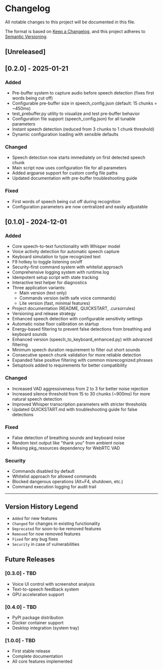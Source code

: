 # Changelog

All notable changes to this project will be documented in this file.

The format is based on [Keep a Changelog](https://keepachangelog.com/en/1.0.0/),
and this project adheres to [Semantic Versioning](https://semver.org/spec/v2.0.0.html).

## [Unreleased]

## [0.2.0] - 2025-01-21

### Added
- Pre-buffer system to capture audio before speech detection (fixes first words being cut off)
- Configurable pre-buffer size in speech_config.json (default: 15 chunks = ~450ms)
- test_prebuffer.py utility to visualize and test pre-buffer behavior
- Configuration file support (speech_config.json) for all tunable parameters
- Instant speech detection (reduced from 3 chunks to 1 chunk threshold)
- Dynamic configuration loading with sensible defaults

### Changed
- Speech detection now starts immediately on first detected speech chunk
- Main script now uses configuration file for all parameters
- Added argparse support for custom config file paths
- Updated documentation with pre-buffer troubleshooting guide

### Fixed
- First words of speech being cut off during recognition
- Configuration parameters are now centralized and easily adjustable

## [0.1.0] - 2024-12-01

### Added
- Core speech-to-text functionality with Whisper model
- Voice activity detection for automatic speech capture
- Keyboard simulation to type recognized text
- F9 hotkey to toggle listening on/off
- Security-first command system with whitelist approach
- Comprehensive logging system with runtime.log
- Idempotent setup script with state tracking
- Interactive test helper for diagnostics
- Three application variants:
  - Main version (text only)
  - Commands version (with safe voice commands)
  - Lite version (fast, minimal features)
- Project documentation (README, QUICKSTART, .cursorrules)
- Versioning and release strategy
- Enhanced speech detection with configurable sensitivity settings
- Automatic noise floor calibration on startup
- Energy-based filtering to prevent false detections from breathing and keyboard sounds
- Enhanced version (speech_to_keyboard_enhanced.py) with advanced filtering
- Minimum speech duration requirement to filter out short sounds
- Consecutive speech chunk validation for more reliable detection
- Expanded false positive filtering with common misrecognized phrases
- Setuptools added to requirements for better compatibility

### Changed
- Increased VAD aggressiveness from 2 to 3 for better noise rejection
- Increased silence threshold from 15 to 30 chunks (~900ms) for more natural speech detection
- Improved Whisper transcription parameters with stricter thresholds
- Updated QUICKSTART.md with troubleshooting guide for false detections

### Fixed
- False detection of breathing sounds and keyboard noise
- Random text output like "thank you" from ambient noise
- Missing pkg_resources dependency for WebRTC VAD

### Security
- Commands disabled by default
- Whitelist approach for allowed commands
- Blocked dangerous operations (Alt+F4, shutdown, etc.)
- Command execution logging for audit trail

---

## Version History Legend

- `Added` for new features
- `Changed` for changes in existing functionality
- `Deprecated` for soon-to-be removed features
- `Removed` for now removed features
- `Fixed` for any bug fixes
- `Security` in case of vulnerabilities

## Future Releases

### [0.3.0] - TBD
- Voice UI control with screenshot analysis
- Text-to-speech feedback system
- GPU acceleration support

### [0.4.0] - TBD
- PyPI package distribution
- Docker container support
- Desktop integration (system tray)

### [1.0.0] - TBD
- First stable release
- Complete documentation
- All core features implemented 